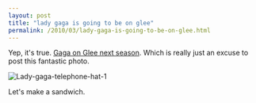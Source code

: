 ```yaml
---
layout: post
title: "lady gaga is going to be on glee"
permalink: /2010/03/lady-gaga-is-going-to-be-on-glee.html
---
```


<p>Yep, it's true.  <a href="http://www.mirror.co.uk/celebs/news/2010/03/15/lady-gaga-latest-guest-star-to-join-glee-115875-22113344/">Gaga on Glee next season</a>.  Which is really just an excuse to post this fantastic photo.</p>

<p><img class="asset  asset-image at-xid-6a00d8341c4f5f53ef01310fa3d306970c" alt="Lady-gaga-telephone-hat-1" src="https://sippey.typepad.com/.a/6a00d8341c4f5f53ef01310fa3d306970c-500wi"  /></p>

<p>Let's make a sandwich.</p>



